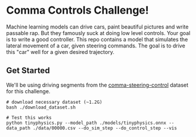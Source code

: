 # Comma Controls Challenge!

Machine learning models can drive cars, paint beautiful pictures and write passable rap. But they famously suck at doing low level controls. Your goal is to write a good controller. This repo contains a model that simulates the lateral movement of a car, given steering commands. The goal is to drive this "car" well for a given desired trajectory.


## Get Started
We'll be using driving segments from the [comma-steering-control](https://github.com/commaai/comma-steering-control) dataset for this challenge.

```
# download necessary dataset (~1.2G)
bash ./download_dataset.sh

# Test this works
python tinyphysics.py --model_path ./models/tinyphysics.onnx --data_path ./data/00000.csv --do_sim_step --do_control_step --vis

```

